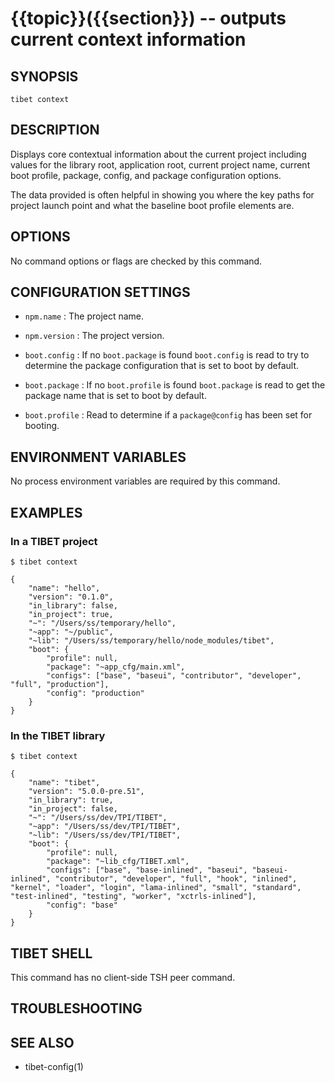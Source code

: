 {{topic}}({{section}}) -- outputs current context information
=============================================

## SYNOPSIS

`tibet context`

## DESCRIPTION

Displays core contextual information about the current project including values
for the library root, application root, current project name, current boot
profile, package, config, and package configuration options.

The data provided is often helpful in showing you where the key paths for
project launch point and what the baseline boot profile elements are.

## OPTIONS

No command options or flags are checked by this command.

## CONFIGURATION SETTINGS

  * `npm.name` :
    The project name.

  * `npm.version` :
    The project version.

  * `boot.config` :
    If no `boot.package` is found `boot.config` is read to try to determine the
package configuration that is set to boot by default.

  * `boot.package` :
    If no `boot.profile` is found `boot.package` is read to get the package
name that is set to boot by default.

  * `boot.profile` :
    Read to determine if a `package@config` has been set for booting.


## ENVIRONMENT VARIABLES

No process environment variables are required by this command.

## EXAMPLES

### In a TIBET project

    $ tibet context

    {
        "name": "hello",
        "version": "0.1.0",
        "in_library": false,
        "in_project": true,
        "~": "/Users/ss/temporary/hello",
        "~app": "~/public",
        "~lib": "/Users/ss/temporary/hello/node_modules/tibet",
        "boot": {
            "profile": null,
            "package": "~app_cfg/main.xml",
            "configs": ["base", "baseui", "contributor", "developer", "full", "production"],
            "config": "production"
        }
    }

### In the TIBET library

    $ tibet context

    {
        "name": "tibet",
        "version": "5.0.0-pre.51",
        "in_library": true,
        "in_project": false,
        "~": "/Users/ss/dev/TPI/TIBET",
        "~app": "/Users/ss/dev/TPI/TIBET",
        "~lib": "/Users/ss/dev/TPI/TIBET",
        "boot": {
            "profile": null,
            "package": "~lib_cfg/TIBET.xml",
            "configs": ["base", "base-inlined", "baseui", "baseui-inlined", "contributor", "developer", "full", "hook", "inlined", "kernel", "loader", "login", "lama-inlined", "small", "standard", "test-inlined", "testing", "worker", "xctrls-inlined"],
            "config": "base"
        }
    }

## TIBET SHELL

This command has no client-side TSH peer command.

## TROUBLESHOOTING


## SEE ALSO

  * tibet-config(1)

